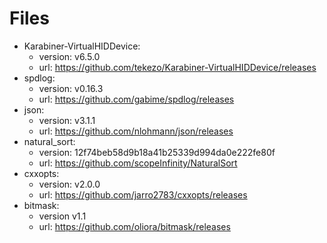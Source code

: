 # Files

* Karabiner-VirtualHIDDevice:
  * version: v6.5.0
  * url: https://github.com/tekezo/Karabiner-VirtualHIDDevice/releases
* spdlog:
  * version: v0.16.3
  * url: https://github.com/gabime/spdlog/releases
* json:
  * version: v3.1.1
  * url: https://github.com/nlohmann/json/releases
* natural_sort:
  * version: 12f74beb58d9b18a41b25339d994da0e222fe80f
  * url: https://github.com/scopeInfinity/NaturalSort
* cxxopts:
  * version: v2.0.0
  * url: https://github.com/jarro2783/cxxopts/releases
* bitmask:
  * version v1.1
  * url: https://github.com/oliora/bitmask/releases
